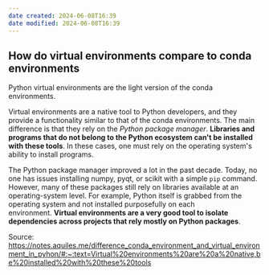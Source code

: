 ```yaml
---
date created: 2024-06-08T16:39
date modified: 2024-06-08T16:39
---
```

## How do virtual environments compare to conda environments

Python virtual environments are the light version of the conda environments.

Virtual environments are a native tool to Python developers, and they provide a functionality similar to that of the conda environments. The main difference is that they rely on the _Python package manager_. **Libraries and programs that do not belong to the Python ecosystem can't be installed with these tools**. In these cases, one must rely on the operating system's ability to install programs.

The Python package manager improved a lot in the past decade. Today, no one has issues installing numpy, pyqt, or scikit with a simple `pip` command. However, many of these packages still rely on libraries available at an operating-system level. For example, Python itself is grabbed from the operating system and not installed purposefully on each environment. **Virtual environments are a very good tool to isolate dependencies across projects that rely mostly on Python packages**.

Source: https://notes.aquiles.me/difference_conda_environment_and_virtual_environment_in_pyhon/#:~:text=Virtual%20environments%20are%20a%20native,be%20installed%20with%20these%20tools
